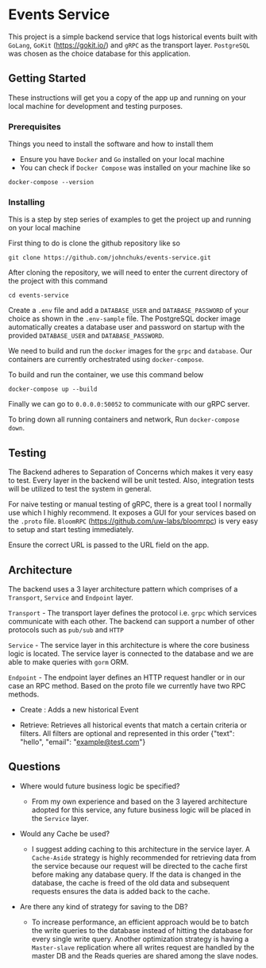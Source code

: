 # Events Service
This project is a simple backend service that logs historical events built with `GoLang`, `GoKit` (https://gokit.io/) and `gRPC` as the transport layer. `PostgreSQL` was chosen as the choice database for this application.

## Getting Started

These instructions will get you a copy of the app up and running on your local machine for development and testing purposes.

### Prerequisites

Things you need to install the software and how to install them
- Ensure you have `Docker` and `Go` installed on your local machine
- You can check if `Docker Compose` was installed on your machine like so 

```
docker-compose --version
```

### Installing

This is a step by step series of examples to get the project up and running on your local machine

First thing to do is clone the github repository like so

```
git clone https://github.com/johnchuks/events-service.git
```

After cloning the repository, we will need to enter the current directory of the project with this command

```
cd events-service
```

Create a `.env` file and add a `DATABASE_USER` and `DATABASE_PASSWORD` of your choice as shown in the `.env-sample` file. The PostgreSQL docker image automatically creates a database user and password on startup with the provided `DATABASE_USER` and `DATABASE_PASSWORD`.

We need to build and run the `docker` images for the `grpc` and `database`. Our containers are currently orchestrated using `docker-compose`.

To build and run the container, we use this command below

```
docker-compose up --build
```

Finally we can go to `0.0.0.0:50052` to communicate with our gRPC server.

To bring down all running containers and network, Run `docker-compose down`.


## Testing

The Backend adheres to Separation of Concerns which makes it very easy to test. Every layer in the backend will be unit tested. Also, integration tests will be utilized to test the system in general.

For naive testing or manual testing of gRPC, there is a great tool I normally use which I highly recommend. It exposes a GUI for your services based on the `.proto` file. `BloomRPC` (https://github.com/uw-labs/bloomrpc) is very easy to setup and start testing immediately. 

Ensure the correct URL is passed to the URL field on the app.


## Architecture
The backend uses a 3 layer architecture pattern which comprises of a `Transport`, `Service` and `Endpoint` layer.

`Transport` - The transport layer defines the protocol i.e. `grpc` which services communicate with each other. The backend can support a number of other protocols such as `pub/sub` and  `HTTP`

`Service` - The service layer in this architecture is where the core business logic is located. The service layer is connected to the database and we are able to make queries with `gorm` ORM.

`Endpoint` - The endpoint layer defines an HTTP request handler or in our case an RPC method. Based on the proto file we currently have two RPC methods.

- Create : Adds a new historical Event

- Retrieve: Retrieves all historical events that match a certain criteria or filters. All filters are optional and represented in this order {"text": "hello", "email": "example@test.com"}

## Questions

- Where would future business logic be specified?
    - From my own experience and based on the 3 layered architecture adopted for this service, any future business logic will be placed in the `Service` layer.

- Would any Cache be used? 

    - I suggest adding caching to this architecture in the service layer. A `Cache-Aside` strategy is highly recommended for retrieving data from the service because our request will be directed to the cache first before making any database query. If the data is changed in the database, the cache is freed of the old data and subsequent requests ensures the data is added back to the cache.


- Are there any kind of strategy for saving to the DB? 
    - To increase performance, an efficient approach would be to batch the write queries to the database instead of hitting the database for every single write query. Another optimization strategy is having a `Master-slave` replication where all writes request are handled by the master DB and the Reads queries are shared among the slave nodes.
